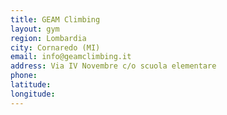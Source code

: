 ```yaml
---
title: GEAM Climbing
layout: gym
region: Lombardia
city: Cornaredo (MI)
email: info@geamclimbing.it
address: Via IV Novembre c/o scuola elementare
phone: 
latitude: 
longitude: 
---
```


